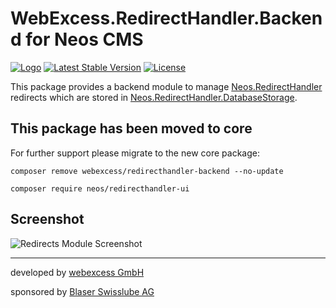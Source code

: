 # WebExcess.RedirectHandler.Backend for Neos CMS
[![Logo](logo.png)](Documentation/logo-512.png)
[![Latest Stable Version](https://poser.pugx.org/webexcess/redirecthandler-backend/v/stable)](https://packagist.org/packages/webexcess/redirecthandler-backend)
[![License](https://poser.pugx.org/webexcess/redirecthandler-backend/license)](https://packagist.org/packages/webexcess/redirecthandler-backend)

This package provides a backend module to manage [Neos.RedirectHandler](https://github.com/neos/redirecthandler) redirects which are stored in [Neos.RedirectHandler.DatabaseStorage](https://github.com/neos/redirecthandler-databasestorage).

## This package has been moved to core

For further support please migrate to the new core package:

```
composer remove webexcess/redirecthandler-backend --no-update

composer require neos/redirecthandler-ui
```

## Screenshot
![Redirects Module Screenshot](Documentation/redirects-module.png?raw=true "Redirects Module Screenshot")


------------------------------------------

developed by [webexcess GmbH](https://webexcess.ch/)

sponsored by [Blaser Swisslube AG](https://www.blaser.com/)
